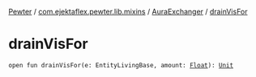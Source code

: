 [Pewter](../../index.md) / [com.ejektaflex.pewter.lib.mixins](../index.md) / [AuraExchanger](index.md) / [drainVisFor](./drain-vis-for.md)

# drainVisFor

`open fun drainVisFor(e: EntityLivingBase, amount: `[`Float`](https://kotlinlang.org/api/latest/jvm/stdlib/kotlin/-float/index.html)`): `[`Unit`](https://kotlinlang.org/api/latest/jvm/stdlib/kotlin/-unit/index.html)